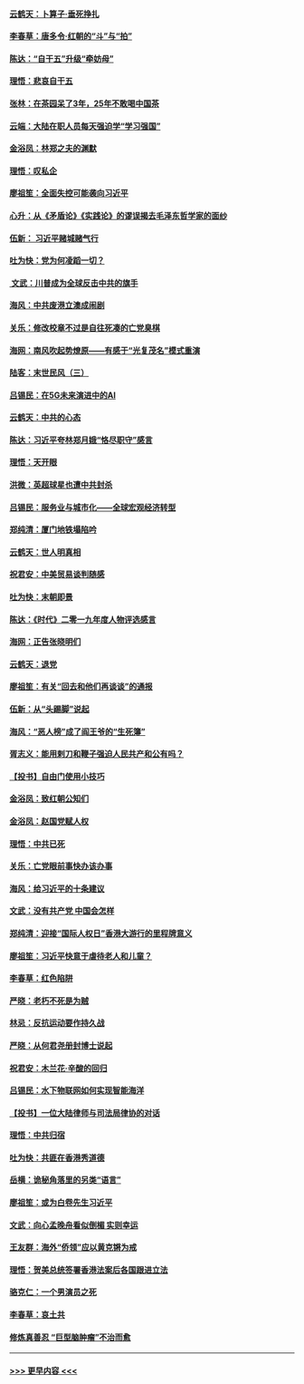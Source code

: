 #### [云鹤天：卜算子‧垂死挣扎](../pages/nsc993/n11739956.md?t=12231701) 
#### [李春草：唐多令‧红朝的“斗”与“拍”](../pages/nsc993/n11739830.md?t=12231701) 
#### [陈达：“自干五”升级“牵妨母”](../pages/nsc993/n11739724.md?t=12231701) 
#### [理悟：悲哀自干五](../pages/nsc993/n11739547.md?t=12231701) 
#### [张林：在茶园呆了3年，25年不敢喝中国茶](../pages/nsc993/n11739240.md?t=12231701) 
#### [云端：大陆在职人员每天强迫学“学习强国”](../pages/nsc993/n11738735.md?t=12231701) 
#### [金浴凤：林郑之夫的渊默](../pages/nsc993/n11737735.md?t=12231701) 
#### [理悟：叹私企](../pages/nsc993/n11737715.md?t=12231701) 
#### [廖祖笙：全面失控可能袭向习近平](../pages/nsc993/n11737704.md?t=12231701) 
#### [心升：从《矛盾论》《实践论》的谬误揭去毛泽东哲学家的面纱](../pages/nsc993/n11736962.md?t=12231701) 
#### [伍新： 习近平赌城赌气行](../pages/nsc993/n11736929.md?t=12231701) 
#### [吐为快：党为何凌蹈一切？](../pages/nsc993/n11736915.md?t=12231701) 
#### [ 文武：川普成为全球反击中共的旗手](../pages/nsc993/n11736882.md?t=12231701) 
#### [海风：中共废港立澳成闹剧](../pages/nsc993/n11735857.md?t=12231701) 
#### [关乐：修改校章不过是自往死凑的亡党臭棋](../pages/nsc993/n11735097.md?t=12231701) 
#### [海网：南风吹起势燎原——有感于“光复茂名”模式重演](../pages/nsc993/n11732308.md?t=12231701) 
#### [陆客：末世民风（三）](../pages/nsc993/n11732211.md?t=12231701) 
#### [吕锡民：在5G未来演进中的AI](../pages/nsc993/n11730010.md?t=12231701) 
#### [云鹤天：中共的心态](../pages/nsc993/n11729906.md?t=12231701) 
#### [陈达：习近平夸林郑月娥“恪尽职守”感言](../pages/nsc993/n11729881.md?t=12231701) 
#### [理悟：天开眼](../pages/nsc993/n11729699.md?t=12231701) 
#### [洪微：英超球星也遭中共封杀](../pages/nsc993/n11727243.md?t=12231701) 
#### [吕锡民：服务业与城市化——全球宏观经济转型](../pages/nsc993/n11725845.md?t=12231701) 
#### [郑纯清：厦门地铁塌陷吟](../pages/nsc993/n11725813.md?t=12231701) 
#### [云鹤天：世人明真相](../pages/nsc993/n11725621.md?t=12231701) 
#### [祝君安：中美贸易谈判随感](../pages/nsc993/n11725609.md?t=12231701) 
#### [吐为快：末朝即景](../pages/nsc993/n11723365.md?t=12231701) 
#### [陈达：《时代》二零一九年度人物评选感言](../pages/nsc993/n11723337.md?t=12231701) 
#### [海网：正告张晓明们](../pages/nsc993/n11723228.md?t=12231701) 
#### [云鹤天：退党](../pages/nsc993/n11723056.md?t=12231701) 
#### [廖祖笙：有关“回去和他们再谈谈”的通报](../pages/nsc993/n11722442.md?t=12231701) 
#### [伍新：从“头踢脚”说起](../pages/nsc993/n11722429.md?t=12231701) 
#### [海风：“恶人榜”成了阎王爷的“生死簿”](../pages/nsc993/n11722272.md?t=12231701) 
#### [胥志义：能用剌刀和鞭子强迫人民共产和公有吗？](../pages/nsc993/n11720569.md?t=12231701) 
#### [【投书】自由门使用小技巧](../pages/nsc993/n11720180.md?t=12231701) 
#### [金浴凤：致红朝公知们](../pages/nsc993/n11720563.md?t=12231701) 
#### [金浴凤：赵国党赋人权](../pages/nsc993/n11720533.md?t=12231701) 
#### [理悟：中共已死](../pages/nsc993/n11720233.md?t=12231701) 
#### [关乐：亡党眼前事快办该办事](../pages/nsc993/n11719160.md?t=12231701) 
#### [海风：给习近平的十条建议](../pages/nsc993/n11717616.md?t=12231701) 
#### [文武：没有共产党 中国会怎样](../pages/nsc993/n11717584.md?t=12231701) 
#### [郑纯清：迎接“国际人权日”香港大游行的里程牌意义](../pages/nsc993/n11717417.md?t=12231701) 
#### [廖祖笙：习近平快意于虐待老人和儿童？](../pages/nsc993/n11715313.md?t=12231701) 
#### [李春草：红色陷阱](../pages/nsc993/n11715029.md?t=12231701) 
#### [严晓：老朽不死是为贼](../pages/nsc993/n11712910.md?t=12231701) 
#### [林忌：反抗运动要作持久战](../pages/nsc993/n11712623.md?t=12231701) 
#### [严晓：从何君尧册封博士说起](../pages/nsc993/n11712465.md?t=12231701) 
#### [祝君安：木兰花·辛酸的回归](../pages/nsc993/n11712381.md?t=12231701) 
#### [吕锡民：水下物联网如何实现智能海洋](../pages/nsc993/n11711158.md?t=12231701) 
#### [【投书】一位大陆律师与司法局律协的对话](../pages/nsc993/n11709675.md?t=12231701) 
#### [理悟：中共归宿](../pages/nsc993/n11710059.md?t=12231701) 
#### [吐为快：共匪在香港秀道德](../pages/nsc993/n11709979.md?t=12231701) 
#### [岳横：诡秘角落里的另类“语言”](../pages/nsc993/n11709792.md?t=12231701) 
#### [廖祖笙：或为白卷先生习近平](../pages/nsc993/n11708330.md?t=12231701) 
#### [文武：向心孟晚舟看似倒楣 实则幸运](../pages/nsc993/n11708236.md?t=12231701) 
#### [王友群：海外“侨领”应以黄克锵为戒](../pages/nsc993/n11706176.md?t=12231701) 
#### [理悟：贺美总统签署香港法案后各国跟进立法](../pages/nsc993/n11706853.md?t=12231701) 
#### [骆克仁：一个男演员之死](../pages/nsc993/n11706677.md?t=12231701) 
#### [李春草：哀土共](../pages/nsc993/n11706255.md?t=12231701) 
#### [修炼真善忍 “巨型脑肿瘤”不治而愈](../pages/nsc993/n11705340.md?t=12231701) 

----
#### [ >>> 更早内容 <<< ](../indexes/nsc993-earlier.md)

